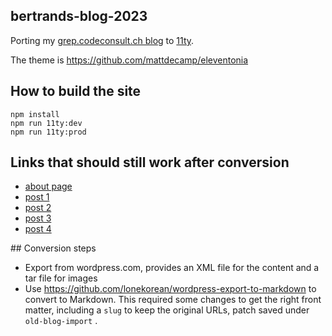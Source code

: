 bertrands-blog-2023
---

Porting my [grep.codeconsult.ch blog](https://grep.codeconsult.ch/)
to [11ty](https://www.11ty.dev/).

The theme is https://github.com/mattdecamp/eleventonia

## How to build the site

    npm install
    npm run 11ty:dev
    npm run 11ty:prod

## Links that should still work after conversion

* [about page](https://grep.codeconsult.ch/about-me/)
* [post 1](https://grep.codeconsult.ch/2023/03/16/wwsw-well-written-subtly-wrong/)
* [post 2](https://grep.codeconsult.ch/2020/08/06/how-to-record-decent-conference-videos-without-breaking-the-bank/)
* [post 3](https://grep.codeconsult.ch/2018/01/03/would-you-hire-an-open-source-developer/)
* [post 4](https://grep.codeconsult.ch/2009/10/30/life-in-open-source-communities-live-at-apachecon/)

## Conversion steps

- Export from wordpress.com, provides an XML file for the content and a tar file for images
- Use https://github.com/lonekorean/wordpress-export-to-markdown to convert to Markdown. This required some changes to get the right front matter, including a `slug` to keep the original URLs, patch saved under `old-blog-import` .